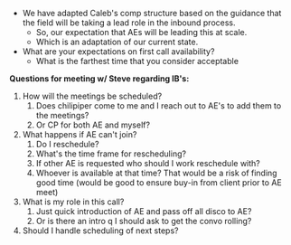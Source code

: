 
- We have adapted Caleb's comp structure based on the guidance that the field will be taking a lead role in the inbound process. 
	- So, our expectation that AEs will be leading this at scale. 
	- Which is an adaptation of our current state. 
- What are your expectations on first call availability? 
	- What is the farthest time that you consider acceptable 


**Questions for meeting w/ Steve regarding IB's:**  
1. How will the meetings be scheduled?
    1. Does chilipiper come to me and I reach out to AE's to add them to the meetings?
    2. Or CP for both AE and myself?
2. What happens if AE can't join?
    1. Do I reschedule?
    2. What's the time frame for rescheduling?
    3. If other AE is requested who should I work reschedule with?
    4. Whoever is available at that time? That would be a risk of finding good time (would be good to ensure buy-in from client prior to AE meet)
3. What is my role in this call?
    1. Just quick introduction of AE and pass off all disco to AE?
    2. Or is there an intro q I should ask to get the convo rolling?
4. Should I handle scheduling of next steps?